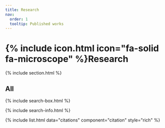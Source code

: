 ```yaml
---
title: Research
nav:
  order: 1
  tooltip: Published works
---
```


# {% include icon.html icon="fa-solid fa-microscope" %}Research



{% include section.html %}

## All

{% include search-box.html %}

{% include search-info.html %}

{% include list.html data="citations" component="citation" style="rich" %}
